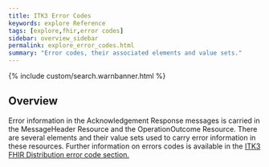 ```yaml
---
title: ITK3 Error Codes
keywords: explore Reference
tags: [explore,fhir,error codes]
sidebar: overview_sidebar
permalink: explore_error_codes.html
summary: "Error codes, their associated elements and value sets."
---
```


{% include custom/search.warnbanner.html %}

## Overview ##

Error information in the Acknowledgement Response messages is carried in the MessageHeader Resource and the OperationOutcome Resource. There are several elements and their value sets used to carry error information in these resources. Further information on errors codes is available in the [ITK3 FHIR Distribution error code section.](https://nhsconnect.github.io/ITK3-FHIR-Messaging-Distribution/explore_error_codes.html)




